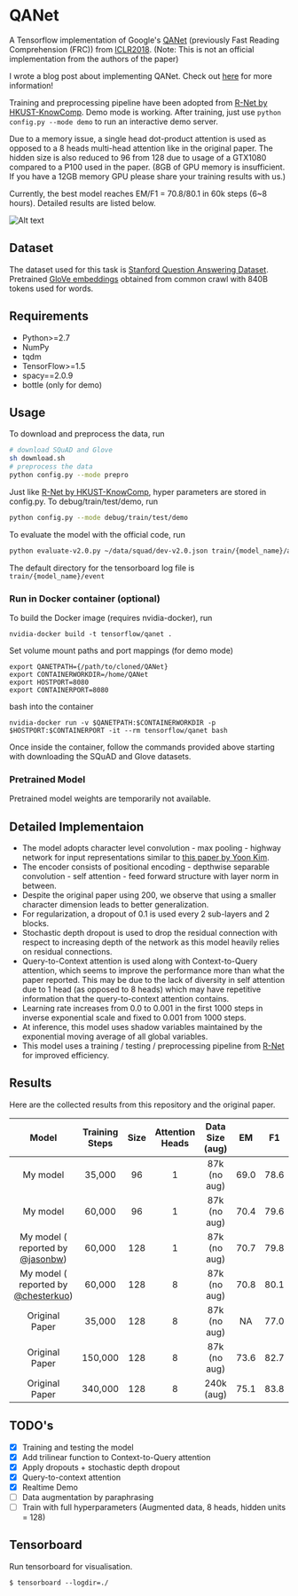 # QANet
A Tensorflow implementation of Google's [QANet](https://openreview.net/pdf?id=B14TlG-RW) (previously Fast Reading Comprehension (FRC)) from [ICLR2018](https://openreview.net/forum?id=B14TlG-RW). (Note: This is not an official implementation from the authors of the paper)

I wrote a blog post about implementing QANet. Check out [here](https://medium.com/@minsangkim/implementing-question-answering-networks-with-cnns-5ae5f08e312b) for more information!

Training and preprocessing pipeline have been adopted from [R-Net by HKUST-KnowComp](https://github.com/HKUST-KnowComp/R-Net). Demo mode is working. After training, just use `python config.py --mode demo` to run an interactive demo server.

Due to a memory issue, a single head dot-product attention is used as opposed to a 8 heads multi-head attention like in the original paper. The hidden size is also reduced to 96 from 128 due to usage of a GTX1080 compared to a P100 used in the paper. (8GB of GPU memory is insufficient. If you have a 12GB memory GPU please share your training results with us.)

Currently, the best model reaches EM/F1 = 70.8/80.1 in 60k steps (6~8 hours). Detailed results are listed below.

![Alt text](/../master/screenshots/figure.png?raw=true "Network Outline")

## Dataset
The dataset used for this task is [Stanford Question Answering Dataset](https://rajpurkar.github.io/SQuAD-explorer/).
Pretrained [GloVe embeddings](https://nlp.stanford.edu/projects/glove/) obtained from common crawl with 840B tokens used for words.

## Requirements
  * Python>=2.7
  * NumPy
  * tqdm
  * TensorFlow>=1.5
  * spacy==2.0.9
  * bottle (only for demo)

## Usage
To download and preprocess the data, run

```bash
# download SQuAD and Glove
sh download.sh
# preprocess the data
python config.py --mode prepro
```

Just like [R-Net by HKUST-KnowComp](https://github.com/HKUST-KnowComp/R-Net), hyper parameters are stored in config.py. To debug/train/test/demo, run

```bash
python config.py --mode debug/train/test/demo
```

To evaluate the model with the official code, run
```bash
python evaluate-v2.0.py ~/data/squad/dev-v2.0.json train/{model_name}/answer/answer.json
```

The default directory for the tensorboard log file is `train/{model_name}/event`

### Run in Docker container (optional)
To build the Docker image (requires nvidia-docker), run

```
nvidia-docker build -t tensorflow/qanet .
```

Set volume mount paths and port mappings (for demo mode)

```
export QANETPATH={/path/to/cloned/QANet}
export CONTAINERWORKDIR=/home/QANet
export HOSTPORT=8080
export CONTAINERPORT=8080
```

bash into the container
```
nvidia-docker run -v $QANETPATH:$CONTAINERWORKDIR -p $HOSTPORT:$CONTAINERPORT -it --rm tensorflow/qanet bash
```

Once inside the container, follow the commands provided above starting with downloading the SQuAD and Glove datasets.

### Pretrained Model
Pretrained model weights are temporarily not available.

## Detailed Implementaion

  * The model adopts character level convolution - max pooling - highway network for input representations similar to [this paper by Yoon Kim](https://arxiv.org/pdf/1508.06615.pdf).
  * The encoder consists of positional encoding - depthwise separable convolution - self attention - feed forward structure with layer norm in between.
  * Despite the original paper using 200, we observe that using a smaller character dimension leads to better generalization.
  * For regularization, a dropout of 0.1 is used every 2 sub-layers and 2 blocks.
  * Stochastic depth dropout is used to drop the residual connection with respect to increasing depth of the network as this model heavily relies on residual connections.
  * Query-to-Context attention is used along with Context-to-Query attention, which seems to improve the performance more than what the paper reported. This may be due to the lack of diversity in self attention due to 1 head (as opposed to 8 heads) which may have repetitive information that the query-to-context attention contains.
  * Learning rate increases from 0.0 to 0.001 in the first 1000 steps in inverse exponential scale and fixed to 0.001 from 1000 steps.
  * At inference, this model uses shadow variables maintained by the exponential moving average of all global variables.
  * This model uses a training / testing / preprocessing pipeline from [R-Net](https://github.com/HKUST-KnowComp/R-Net) for improved efficiency.

## Results
Here are the collected results from this repository and the original paper.

|      Model     | Training Steps | Size | Attention Heads | Data Size (aug) |  EM  |  F1  |
|:--------------:|:--------------:|:----:|:---------------:|:---------------:|:----:|:----:|
|       My model |     35,000     |  96  |        1        |   87k (no aug)  | 69.0 | 78.6 |
|       My model |     60,000     |  96  |        1        |   87k (no aug)  | 70.4 | 79.6 |
|       My model ( reported by [@jasonbw](https://github.com/jasonwbw))|     60,000     |  128  |        1        |   87k (no aug)  | 70.7 | 79.8 |
|       My model ( reported by [@chesterkuo](https://github.com/chesterkuo))|     60,000     |  128  |        8        |   87k (no aug)  | 70.8 | 80.1 |
| Original Paper |     35,000     |  128 |        8        |   87k (no aug)  |  NA  | 77.0 |
| Original Paper |     150,000    |  128 |        8        |   87k (no aug)  | 73.6 | 82.7 |
| Original Paper |     340,000    |  128 |        8        |    240k (aug)   | 75.1 | 83.8 |

## TODO's
- [x] Training and testing the model
- [x] Add trilinear function to Context-to-Query attention
- [x] Apply dropouts + stochastic depth dropout
- [x] Query-to-context attention
- [x] Realtime Demo
- [ ] Data augmentation by paraphrasing
- [ ] Train with full hyperparameters (Augmented data, 8 heads, hidden units = 128)

## Tensorboard
Run tensorboard for visualisation.
```shell
$ tensorboard --logdir=./
```
